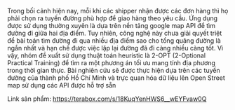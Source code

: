 Trong bối cảnh hiện nay, mỗi khi các shipper nhận được các đơn hàng thì họ phải chọn ra tuyến đường phù hợp để giao hàng theo yêu cầu. Ứng dụng  được sử dụng thường xuyên là dựa trên nền tảng google map API để tìm đường đi giữa hai địa điểm. Tuy nhiên, công nghệ này chưa giải quyết triệt để bài toán tìm đường đi qua nhiều địa điểm sao cho tổng quãng đường là ngắn nhất và hạn chế được việc lặp lại đường đã đi càng nhiều càng tốt. Vì vậy, nhóm đề xuất sử dụng thuật toán heuristic là 2-OPT (2-Optional Practical Training) để tìm ra một phương án tối ưu mang tính địa phương trong thời gian thực. Bài nghiên cứu sẽ được thực hiện dựa trên các tuyến đường của thành phố Hồ Chí Minh và trực quan hóa dữ liệu lên Open Street map sử dụng các API được hỗ trợ sẵn

Link sản phẩm: https://terabox.com/s/18KuqYenHWS6__wEYFvaw0Q